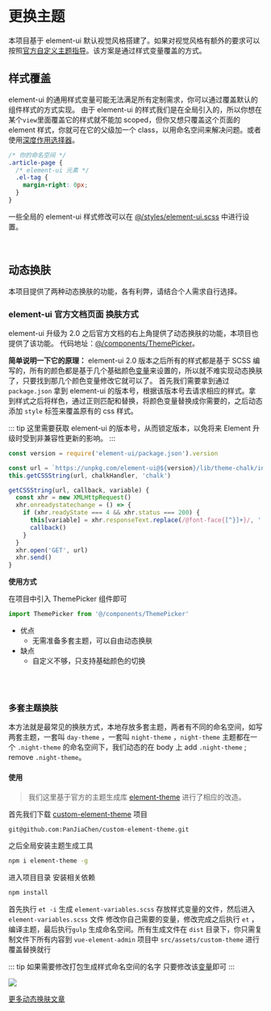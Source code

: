 # 更换主题

本项目基于 element-ui 默认视觉风格搭建了。如果对视觉风格有额外的要求可以按照[官方自定义主题指导](http://element-cn.eleme.io/#/zh-CN/component/custom-theme)。该方案是通过样式变量覆盖的方式。

## 样式覆盖

element-ui 的通用样式变量可能无法满足所有定制需求，你可以通过覆盖默认的组件样式的方式实现。
由于 element-ui 的样式我们是在全局引入的，所以你想在某个`view`里面覆盖它的样式就不能加 scoped，但你又想只覆盖这个页面的 element 样式，你就可在它的父级加一个 class，以用命名空间来解决问题。或者使用[深度作用选择器](https://vue-loader.vuejs.org/zh/guide/scoped-css.html#%E6%B7%B1%E5%BA%A6%E4%BD%9C%E7%94%A8%E9%80%89%E6%8B%A9%E5%99%A8)。

```css
/* 你的命名空间 */
.article-page {
  /* element-ui 元素 */
  .el-tag {
    margin-right: 0px;
  }
}
```

一些全局的 element-ui 样式修改可以在 [@/styles/element-ui.scss](https://github.com/PanJiaChen/vue-element-admin/blob/master/src/styles/element-ui.scss) 中进行设置。

<br/>

## 动态换肤

本项目提供了两种动态换肤的功能，各有利弊，请结合个人需求自行选择。

### element-ui 官方文档页面 换肤方式

element-ui 升级为 2.0 之后官方文档的右上角提供了动态换肤的功能，本项目也提供了该功能。
代码地址：[@/components/ThemePicker](https://github.com/PanJiaChen/vue-element-admin/blob/master/src/components/ThemePicker/index.vue)。

**简单说明一下它的原理：**
element-ui 2.0 版本之后所有的样式都是基于 SCSS 编写的，所有的颜色都是基于几个基础颜色[变量](https://github.com/PanJiaChen/custom-element-theme/blob/master/element-variables.scss)来设置的，所以就不难实现动态换肤了，只要找到那几个颜色变量修改它就可以了。
首先我们需要拿到通过 `package.json` 拿到 element-ui 的版本号，根据该版本号去请求相应的样式。拿到样式之后将样色，通过正则匹配和替换，将颜色变量替换成你需要的，之后动态添加 `style` 标签来覆盖原有的 css 样式。

::: tip
这里需要获取 element-ui 的版本号，从而锁定版本，以免将来 Element 升级时受到非兼容性更新的影响。
:::

```js
const version = require('element-ui/package.json').version

const url = `https://unpkg.com/element-ui@${version}/lib/theme-chalk/index.css`
this.getCSSString(url, chalkHandler, 'chalk')

getCSSString(url, callback, variable) {
  const xhr = new XMLHttpRequest()
  xhr.onreadystatechange = () => {
    if (xhr.readyState === 4 && xhr.status === 200) {
      this[variable] = xhr.responseText.replace(/@font-face{[^}]+}/, '')
      callback()
    }
  }
  xhr.open('GET', url)
  xhr.send()
}
```

**使用方式**

在项目中引入 ThemePicker 组件即可

```js
import ThemePicker from '@/components/ThemePicker'
```

- 优点
  - 无需准备多套主题，可以自由动态换肤
- 缺点
  - 自定义不够，只支持基础颜色的切换

<br/>
<br/>

### 多套主题换肤

本方法就是最常见的换肤方式，本地存放多套主题，两者有不同的命名空间，如写两套主题，一套叫 `day-theme` ，一套叫 `night-theme` ，`night-theme` 主题都在一个 `.night-theme` 的命名空间下，我们动态的在 body 上 add `.night-theme` ; remove `.night-theme`。

#### 使用

> 我们这里基于官方的主题生成库 [element-theme](https://github.com/ElementUI/element-theme) 进行了相应的改造。

首先我们下载 [custom-element-theme](https://github.com/PanJiaChen/custom-element-theme) 项目

```bash
git@github.com:PanJiaChen/custom-element-theme.git
```

之后全局安装主题生成工具

```bash
npm i element-theme -g
```

进入项目目录 安装相关依赖

```bash
npm install
```

首先执行 `et -i` 生成 `element-variables.scss` 存放样式变量的文件，然后进入 `element-variables.scss` 文件 修改你自己需要的变量，修改完成之后执行 `et` ， 编译主题，最后执行`gulp` 生成命名空间。所有生成文件在 `dist` 目录下，你只需复制文件下所有内容到 `vue-element-admin` 项目中 `src/assets/custom-theme` 进行覆盖替换就行

::: tip
如果需要修改打包生成样式命名空间的名字 只要修改该[变量](https://github.com/PanJiaChen/custom-element-theme/blob/master/gulpfile.js#L6)即可
:::

![](https://panjiachen.gitee.io/gitee-cdn/vue-element-admin-site/0726b472-90f4-4fe9-a665-26fb8f9795c3.gif)

[更多动态换肤文章](https://segmentfault.com/a/1190000009762198#articleHeader2)
